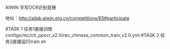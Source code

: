 AIWIN 手写OCR识别竞赛

地址：http://ailab.aiwin.org.cn/competitions/65#participate

#TASK 1
任务1直接训练configs/rec/ch_ppocr_v2.0/rec_chinese_common_train_v2.0.yml
#TASK 2
任务2直接运行train.sh